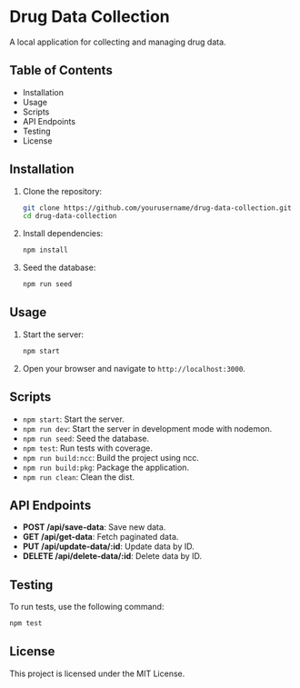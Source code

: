 # Drug Data Collection

A local application for collecting and managing drug data.

## Table of Contents

- Installation
- Usage
- Scripts
- API Endpoints
- Testing
- License

## Installation

1. Clone the repository:
    ```sh
    git clone https://github.com/yourusername/drug-data-collection.git
    cd drug-data-collection
    ```

2. Install dependencies:
    ```sh
    npm install
    ```

3. Seed the database:
    ```sh
    npm run seed
    ```

## Usage

1. Start the server:
    ```sh
    npm start
    ```

2. Open your browser and navigate to `http://localhost:3000`.

## Scripts

- `npm start`: Start the server.
- `npm run dev`: Start the server in development mode with nodemon.
- `npm run seed`: Seed the database.
- `npm test`: Run tests with coverage.
- `npm run build:ncc`: Build the project using ncc.
- `npm run build:pkg`: Package the application.
- `npm run clean`: Clean the dist.

## API Endpoints

- **POST /api/save-data**: Save new data.
- **GET /api/get-data**: Fetch paginated data.
- **PUT /api/update-data/:id**: Update data by ID.
- **DELETE /api/delete-data/:id**: Delete data by ID.

## Testing

To run tests, use the following command:
```sh
npm test
```
## License

This project is licensed under the MIT License.
